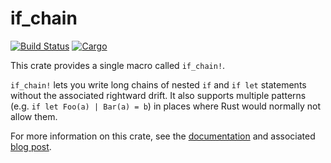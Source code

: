 # if_chain

[![Build Status](https://img.shields.io/travis/lfairy/if_chain.svg)](https://travis-ci.org/lfairy/if_chain) [![Cargo](https://img.shields.io/crates/v/if_chain.svg)](https://crates.io/crates/if_chain)

This crate provides a single macro called `if_chain!`.

`if_chain!` lets you write long chains of nested `if` and `if let` statements without the associated rightward drift. It also supports multiple patterns (e.g. `if let Foo(a) | Bar(a) = b`) in places where Rust would normally not allow them.

For more information on this crate, see the [documentation](https://docs.rs/if_chain) and associated [blog post](https://lambda.xyz/blog/if-chain).
